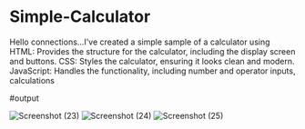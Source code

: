# Simple-Calculator
Hello connections...I've created a simple sample of a calculator using HTML: Provides the structure for the calculator, including the display screen and buttons. CSS: Styles the calculator, ensuring it looks clean and modern. JavaScript: Handles the functionality, including number and operator inputs, calculations

#output

![Screenshot (23)](https://github.com/user-attachments/assets/6f1df5ff-554b-46a0-916d-99fcec13aa66)
![Screenshot (24)](https://github.com/user-attachments/assets/9e191598-3f73-4dbe-8812-557a5913b428)
![Screenshot (25)](https://github.com/user-attachments/assets/dd8e32a6-6e3c-43ca-95df-38df2b2bf089)
